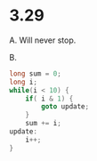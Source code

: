 # 3.29

A. Will never stop.

B.

```cpp
long sum = 0;
long i;
while(i < 10) {
    if( i & 1) {
        goto update;
    }
    sum += i;
update:
    i++;
}
```
